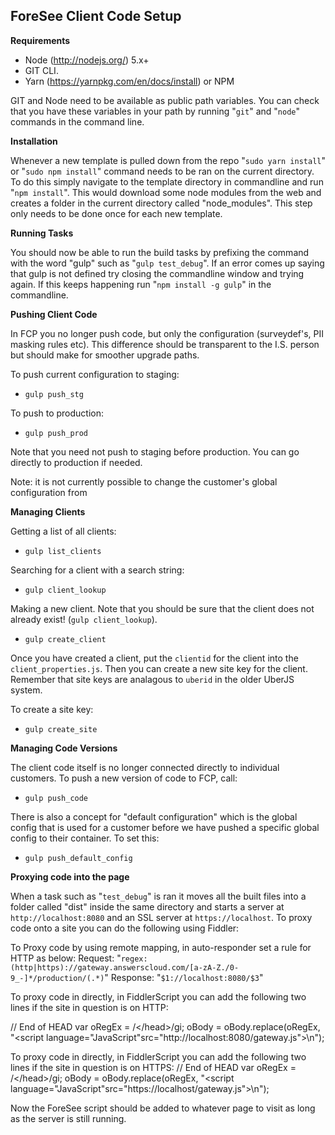ForeSee Client Code Setup
-------------------------

**Requirements**
- Node (http://nodejs.org/) 5.x+
- GIT CLI.
- Yarn (https://yarnpkg.com/en/docs/install) or NPM

GIT and Node need to be available as public path variables. You can check that you have these variables in your path by running "`git`" and "`node`" commands in the command line.

**Installation**

Whenever a new template is pulled down from the repo "`sudo yarn install`" or "`sudo npm install`" command needs to be ran on the current directory. To do this simply navigate to the template directory in commandline and run "`npm install`". This would download some node modules from the web and creates a folder in the current directory called "node_modules". This step only needs to be done once for each new template.

**Running Tasks**

You should now be able to run the build tasks by prefixing the command with the word "gulp" such as "`gulp test_debug`". If an error comes up saying that gulp is not defined try closing the commandline window and trying again. If this keeps happening run "`npm install -g gulp`" in the commandline.

**Pushing Client Code**

In FCP you no longer push code, but only the configuration (surveydef's, PII masking rules etc). This difference should be transparent to the I.S. person but should make for smoother upgrade paths.

To push current configuration to staging:
 * `gulp push_stg`
 
To push to production:
 * `gulp push_prod`
 
Note that you need not push to staging before production. You can go directly to production if needed.

Note: it is not currently possible to change the customer's global configuration from 

**Managing Clients**

Getting a list of all clients:
 * `gulp list_clients`
 
Searching for a client with a search string:
 * `gulp client_lookup`
 
Making a new client. Note that you should be sure that the client does not already exist! (`gulp client_lookup`).
 * `gulp create_client`
 
Once you have created a client, put the `clientid` for the client into the `client_properties.js`. Then you can create a new site key for the client. Remember that site keys are analagous to `uberid` in the older UberJS system.
 
To create a site key:
 * `gulp create_site`
 
**Managing Code Versions**

The client code itself is no longer connected directly to individual customers. To push a new version of code to FCP, call:
 * `gulp push_code`

There is also a concept for "default configuration" which is the global config that is used for a customer before we have pushed a specific global config to their container. To set this:
 * `gulp push_default_config`

**Proxying code into the page**

When a task such as "`test_debug`" is ran it moves all the built files into a folder called "dist" inside the same directory and starts a server at `http://localhost:8080` and an SSL server at `https://localhost`. To proxy code onto a site you can do the following using Fiddler:

To Proxy code by using remote mapping, in auto-responder set a rule for HTTP as below:
  Request: "`regex:(http|https)://gateway.answerscloud.com/[a-zA-Z./0-9_-]*/production/(.*)`"
  Response: "`$1://localhost:8080/$3`"

To proxy code in directly, in FiddlerScript you can add the following two lines if the site in question is on HTTP:

  // End of HEAD
  var oRegEx = /<\/head>/gi;
  oBody = oBody.replace(oRegEx, "<script language=\"JavaScript\"src=\"http://localhost:8080/gateway.js\"></script>\n</head>");

To proxy code in directly, in FiddlerScript you can add the following two lines if the site in question is on HTTPS:
  // End of HEAD
  var oRegEx = /<\/head>/gi;
  oBody = oBody.replace(oRegEx, "<script language=\"JavaScript\"src=\"https://localhost/gateway.js\"></script>\n</head>");

Now the ForeSee script should be added to whatever page to visit as long as the server is still running.